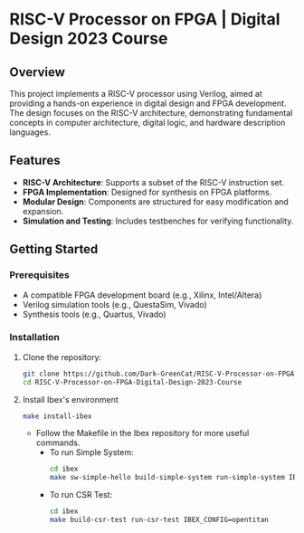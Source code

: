 # RISC-V Processor on FPGA | Digital Design 2023 Course

## Overview

This project implements a RISC-V processor using Verilog, aimed at providing a hands-on experience in digital design and FPGA development. The design focuses on the RISC-V architecture, demonstrating fundamental concepts in computer architecture, digital logic, and hardware description languages.

## Features

- **RISC-V Architecture**: Supports a subset of the RISC-V instruction set.
- **FPGA Implementation**: Designed for synthesis on FPGA platforms.
- **Modular Design**: Components are structured for easy modification and expansion.
- **Simulation and Testing**: Includes testbenches for verifying functionality.

## Getting Started

### Prerequisites

- A compatible FPGA development board (e.g., Xilinx, Intel/Altera)
- Verilog simulation tools (e.g., QuestaSim, Vivado)
- Synthesis tools (e.g., Quartus, Vivado)

### Installation

1. Clone the repository:
   ```bash
   git clone https://github.com/Dark-GreenCat/RISC-V-Processor-on-FPGA-Digital-Design-2023-Course.git
   cd RISC-V-Processor-on-FPGA-Digital-Design-2023-Course
   ```

2. Install Ibex's environment
   ```bash
   make install-ibex
   ```

   - Follow the Makefile in the Ibex repository for more useful commands.
      - To run Simple System:
         ```bash
         cd ibex
         make sw-simple-hello build-simple-system run-simple-system IBEX_CONFIG=opentitan
         ```
      - To run CSR Test:
         ```bash
         cd ibex
         make build-csr-test run-csr-test IBEX_CONFIG=opentitan
         ```

